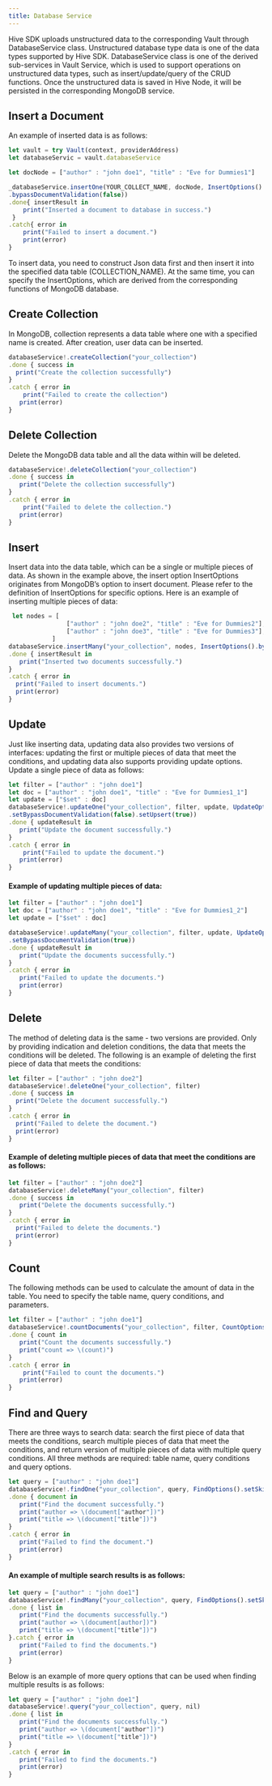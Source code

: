 ```yaml
---
title: Database Service
---
```


Hive SDK uploads unstructured data to the corresponding Vault through DatabaseService class. Unstructured database type data is one of the data types supported by Hive SDK. DatabaseService class is one of the derived sub-services in Vault Service, which is used to support operations on unstructured data types, such as insert/update/query of the CRUD functions. Once the unstructured data is saved in Hive Node, it will be persisted in the corresponding MongoDB service.

## Insert a Document

An example of inserted data is as follows:

```js
let vault = try Vault(context, providerAddress)
let databaseServic = vault.databaseService

let docNode = ["author" : "john doe1", "title" : "Eve for Dummies1"]

_databaseService.insertOne(YOUR_COLLECT_NAME, docNode, InsertOptions()
.bypassDocumentValidation(false))
.done{ insertResult in
    print("Inserted a document to database in success.")
 }
.catch{ error in
	print("Failed to insert a document.")
    print(error)
}
```

To insert data, you need to construct Json data first and then insert it into the specified data table (COLLECTION_NAME). At the same time, you can specify the InsertOptions, which are derived from the corresponding functions of MongoDB database.

## Create Collection

In MongoDB, collection represents a data table where one with a specified name is created. After creation, user data can be inserted.

```js
databaseService!.createCollection("your_collection")
.done { success in
  print("Create the collection successfully")
}
.catch { error in
	print("Failed to create the collection")
   print(error)
}
```

## Delete Collection

Delete the MongoDB data table and all the data within will be deleted.

```js
databaseService!.deleteCollection("your_collection")
.done { success in
   print("Delete the collection successfully")
}
.catch { error in
	print("Failed to delete the collection.")
   print(error)
}
```

## Insert

Insert data into the data table, which can be a single or multiple pieces of data. As shown in the example above, the insert option InsertOptions originates from MongoDB’s option to insert document. Please refer to the definition of InsertOptions for specific options. Here is an example of inserting multiple pieces of data:

```js
 let nodes = [
                ["author" : "john doe2", "title" : "Eve for Dummies2"],
                ["author" : "john doe3", "title" : "Eve for Dummies3"],
            ]
databaseService.insertMany("your_collection", nodes, InsertOptions().bypassDocumentValidation(false).ordered(true))
.done { insertResult in
   print("Inserted two documents successfully.")
}
.catch { error in
  print("Failed to insert documents.")
  print(error)
}
```

## Update

Just like inserting data, updating data also provides two versions of interfaces: updating the first or multiple pieces of data that meet the conditions, and updating data also supports providing update options. Update a single piece of data as follows:

```js
let filter = ["author" : "john doe1"]
let doc = ["author" : "john doe1", "title" : "Eve for Dummies1_1"]
let update = ["$set" : doc]
databaseService!.updateOne("your_collection", filter, update, UpdateOptions()
.setBypassDocumentValidation(false).setUpsert(true))
.done { updateResult in
   print("Update the document successfully.")
}
.catch { error in
	print("Failed to update the document.")
   print(error)
}
```

#### Example of updating multiple pieces of data:

```js
let filter = ["author" : "john doe1"]
let doc = ["author" : "john doe1", "title" : "Eve for Dummies1_2"]
let update = ["$set" : doc]

databaseService!.updateMany("your_collection", filter, update, UpdateOptions()
.setBypassDocumentValidation(true))
.done { updateResult in
   print("Update the documents successfully.")
}
.catch { error in
   print("Failed to update the documents.")
   print(error)
}
```

## Delete

The method of deleting data is the same - two versions are provided. Only by providing indication and deletion conditions, the data that meets the conditions will be deleted. The following is an example of deleting the first piece of data that meets the conditions:

```js
let filter = ["author" : "john doe2"]
databaseService!.deleteOne("your_collection", filter)
.done { success in
  print("Delete the document successfully.")
}
.catch { error in
  print("Failed to delete the document.")
  print(error)
}
```

#### Example of deleting multiple pieces of data that meet the conditions are as follows:

```js
let filter = ["author" : "john doe2"]
databaseService!.deleteMany("your_collection", filter)
.done { success in
   print("Delete the documents successfully.")
}
.catch { error in
  print("Failed to delete the documents.")
  print(error)
}
```

## Count

The following methods can be used to calculate the amount of data in the table. You need to specify the table name, query conditions, and parameters.

```js
let filter = ["author" : "john doe1"]
databaseService!.countDocuments("your_collection", filter, CountOptions().setLimit(1).setSkip(0).setMaxTimeMS(1000000000))
.done { count in
   print("Count the documents successfully.")
   print("count => \(count)")
}
.catch { error in
	print("Failed to count the documents.")
   print(error)
}
```

## Find and Query

There are three ways to search data: search the first piece of data that meets the conditions, search multiple pieces of data that meet the conditions, and return version of multiple pieces of data with multiple query conditions. All three methods are required: table name, query conditions and query options.

```js
let query = ["author" : "john doe1"]
databaseService!.findOne("your_collection", query, FindOptions().setSkip(0).setLimit(0))
.done { document in
   print("Find the document successfully.")
   print("author => \(document["author"])")
   print("title => \(document["title"])")
}
.catch { error in
   print("Failed to find the document.")
   print(error)
}
```

#### An example of multiple search results is as follows:

```js
let query = ["author" : "john doe1"]
databaseService!.findMany("your_collection", query, FindOptions().setSkip(0).setLimit(0))
.done { list in
   print("Find the documents successfully.")
   print("author => \(document[author])")
   print("title => \(document["title"])")
}.catch { error in
   print("Failed to find the documents.")
   print(error)
}
```

Below is an example of more query options that can be used when finding multiple results is as follows:

```js
let query = ["author" : "john doe1"]
databaseService!.query("your_collection", query, nil)
.done { list in
   print("Find the documents successfully.")
   print("author => \(document["author"])")
   print("title => \(document["title"])")
}
.catch { error in
   print("Failed to find the documents.")
   print(error)
}
```
